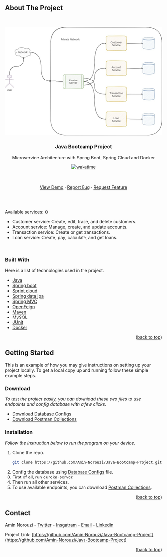 <!-- ABOUNT THE PROJECT -->

## About The Project

<br />
<div align="center">

![Demo diagram](https://github.com/Amin-Norouzi/Java-Bootcamp-Project/blob/master/assets/Diagram.drawio.jpg)

<h3 align="center">Java Bootcamp Project</h3>

  <p align="center">
    Microservice Architecture with Spring Boot, Spring Cloud and Docker
    <br />

[![wakatime](https://wakatime.com/badge/user/7d6d4557-a99a-4f61-8a63-7b4f287364a2/project/4f90cd0d-a9da-4865-846f-7ca0741f5c3d.svg)](https://wakatime.com/badge/user/7d6d4557-a99a-4f61-8a63-7b4f287364a2/project/4f90cd0d-a9da-4865-846f-7ca0741f5c3d)

<br />
<br />
   <a href="https://github.com/Amin-Norouzi/Java-Bootcamp-Project#getting-started">View Demo</a>
    ·
    <a href="https://github.com/Amin-Norouzi/Java-Bootcamp-Project/issues">Report Bug</a>
    ·
    <a href="https://github.com/Amin-Norouzi/Java-Bootcamp-Project/issues">Request Feature</a>

  </p>
</div>

<br />

<br />

Available services: ⚙

- Customer service: Create, edit, trace, and delete customers.
- Account service: Manage, create, and update accounts.
- Transaction service: Create or get transactions.
- Loan service: Create, pay, calculate, and get loans.

<br />

### Built With

Here is a list of technologies used in the project.

- [Java](https://www.java.com/)
- [Spring boot](https://docs.spring.io/spring-boot)
- [Sprint cloud](https://docs.spring.io/spring-boot)
- [Spring data jpa](https://docs.spring.io/spring-boot)
- [Spring MVC](https://docs.spring.io/spring-boot)
- [OpenFeign](https://docs.spring.io/spring-cloud-openfeign)
- [Maven](https://maven.apache.org/)
- [MySQL](https://www.mysql.com/)
- [JUnit](https://junit.org/junit5/)
- [Docker](https://junit.org/junit5/)

<p align="right">(<a href="#top">back to top</a>)</p>

<!-- GETTING STARTED -->

## Getting Started

This is an example of how you may give instructions on setting up your project locally. To get a local copy up and
running follow these simple example steps.

### Download

_To test the project easily, you can download these two files to use endpoints and config database with a few clicks._

- [Download Database Configs](https://github.com/Amin-Norouzi/Java-Bootcamp-Project/blob/master/assets/Database-Configs.zip)
- [Download Postman Collections](https://github.com/Amin-Norouzi/Java-Bootcamp-Project/blob/master/assets/Postman-Collections.zip)

### Installation

_Follow the instruction below to run the program on your device._

1. Clone the repo.
   ```sh
   git clone https://github.com/Amin-Norouzi/Java-Bootcamp-Project.git
   ```
2. Config the database
   using [Database Configs](https://github.com/Amin-Norouzi/Java-Bootcamp-Project/blob/master/assets/Database-Configs.zip)
   file.
3. First of all, run eureka-server.
4. Then run all other services.
5. To use available endpoints, you can
   download [Postman Collections](https://github.com/Amin-Norouzi/Java-Bootcamp-Project/blob/master/assets/Postman-Collections.zip).

<p align="right">(<a href="#top">back to top</a>)</p>

<!-- CONTACT -->

## Contact

Amin Norouzi - [Twitter](https://twitter.com/RealAminNorouzi) - [Insgatram](https://www.instagram.com/realaminnorouzi/) - [Email](mailto:realaminnorouzi@gmail.com) - [Linkedin](https://www.linkedin.com/in/amin-norouzi/)

Project
Link: [https://github.com/Amin-Norouzi/Java-Bootcamp-Project](https://github.com/Amin-Norouzi/Java-Bootcamp-Project)

<p align="right">(<a href="#top">back to top</a>)</p>
